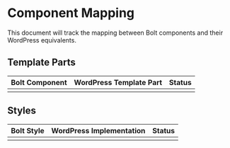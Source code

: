 # Component Mapping

This document will track the mapping between Bolt components and their WordPress equivalents.

## Template Parts

| Bolt Component | WordPress Template Part | Status |
|---------------|------------------------|--------|
| | | |

## Styles

| Bolt Style | WordPress Implementation | Status |
|------------|-------------------------|--------|
| | | |
